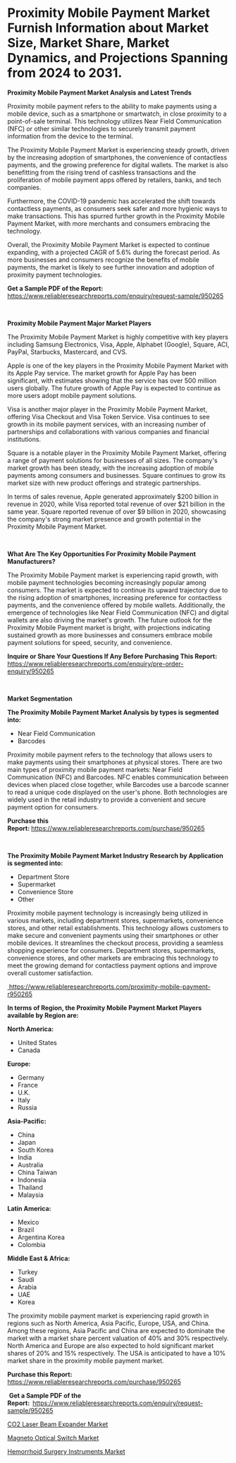 <p><h1>Proximity Mobile Payment Market Furnish Information about Market Size, Market Share, Market Dynamics, and Projections Spanning from 2024 to 2031.</h1></p><p><strong>Proximity Mobile Payment Market Analysis and Latest Trends</strong></p>
<p><p>Proximity mobile payment refers to the ability to make payments using a mobile device, such as a smartphone or smartwatch, in close proximity to a point-of-sale terminal. This technology utilizes Near Field Communication (NFC) or other similar technologies to securely transmit payment information from the device to the terminal.</p><p>The Proximity Mobile Payment Market is experiencing steady growth, driven by the increasing adoption of smartphones, the convenience of contactless payments, and the growing preference for digital wallets. The market is also benefitting from the rising trend of cashless transactions and the proliferation of mobile payment apps offered by retailers, banks, and tech companies.</p><p>Furthermore, the COVID-19 pandemic has accelerated the shift towards contactless payments, as consumers seek safer and more hygienic ways to make transactions. This has spurred further growth in the Proximity Mobile Payment Market, with more merchants and consumers embracing the technology.</p><p>Overall, the Proximity Mobile Payment Market is expected to continue expanding, with a projected CAGR of 5.6% during the forecast period. As more businesses and consumers recognize the benefits of mobile payments, the market is likely to see further innovation and adoption of proximity payment technologies.</p></p>
<p><strong>Get a Sample PDF of the Report:&nbsp;</strong> <a href="https://www.reliableresearchreports.com/enquiry/request-sample/950265">https://www.reliableresearchreports.com/enquiry/request-sample/950265</a></p>
<p>&nbsp;</p>
<p><strong>Proximity Mobile Payment Major Market Players</strong></p>
<p><p>The Proximity Mobile Payment Market is highly competitive with key players including Samsung Electronics, Visa, Apple, Alphabet (Google), Square, ACI, PayPal, Starbucks, Mastercard, and CVS. </p><p>Apple is one of the key players in the Proximity Mobile Payment Market with its Apple Pay service. The market growth for Apple Pay has been significant, with estimates showing that the service has over 500 million users globally. The future growth of Apple Pay is expected to continue as more users adopt mobile payment solutions.</p><p>Visa is another major player in the Proximity Mobile Payment Market, offering Visa Checkout and Visa Token Service. Visa continues to see growth in its mobile payment services, with an increasing number of partnerships and collaborations with various companies and financial institutions.</p><p>Square is a notable player in the Proximity Mobile Payment Market, offering a range of payment solutions for businesses of all sizes. The company's market growth has been steady, with the increasing adoption of mobile payments among consumers and businesses. Square continues to grow its market size with new product offerings and strategic partnerships.</p><p>In terms of sales revenue, Apple generated approximately $200 billion in revenue in 2020, while Visa reported total revenue of over $21 billion in the same year. Square reported revenue of over $9 billion in 2020, showcasing the company's strong market presence and growth potential in the Proximity Mobile Payment Market.</p></p>
<p>&nbsp;</p>
<p><strong>What Are The Key Opportunities For Proximity Mobile Payment Manufacturers?</strong></p>
<p><p>The Proximity Mobile Payment market is experiencing rapid growth, with mobile payment technologies becoming increasingly popular among consumers. The market is expected to continue its upward trajectory due to the rising adoption of smartphones, increasing preference for contactless payments, and the convenience offered by mobile wallets. Additionally, the emergence of technologies like Near Field Communication (NFC) and digital wallets are also driving the market's growth. The future outlook for the Proximity Mobile Payment market is bright, with projections indicating sustained growth as more businesses and consumers embrace mobile payment solutions for speed, security, and convenience.</p></p>
<p><strong>Inquire or Share Your Questions If Any Before Purchasing This Report:</strong> <a href="https://www.reliableresearchreports.com/enquiry/pre-order-enquiry/950265">https://www.reliableresearchreports.com/enquiry/pre-order-enquiry/950265</a></p>
<p>&nbsp;</p>
<p><strong>Market Segmentation</strong></p>
<p><strong>The Proximity Mobile Payment Market Analysis by types is segmented into:</strong></p>
<p><ul><li>Near Field Communication</li><li>Barcodes</li></ul></p>
<p><p>Proximity mobile payment refers to the technology that allows users to make payments using their smartphones at physical stores. There are two main types of proximity mobile payment markets: Near Field Communication (NFC) and Barcodes. NFC enables communication between devices when placed close together, while Barcodes use a barcode scanner to read a unique code displayed on the user's phone. Both technologies are widely used in the retail industry to provide a convenient and secure payment option for consumers.</p></p>
<p><strong>Purchase this Report:&nbsp;</strong><a href="https://www.reliableresearchreports.com/purchase/950265">https://www.reliableresearchreports.com/purchase/950265</a></p>
<p>&nbsp;</p>
<p><strong>The Proximity Mobile Payment Market Industry Research by Application is segmented into:</strong></p>
<p><ul><li>Department Store</li><li>Supermarket</li><li>Convenience Store</li><li>Other</li></ul></p>
<p><p>Proximity mobile payment technology is increasingly being utilized in various markets, including department stores, supermarkets, convenience stores, and other retail establishments. This technology allows customers to make secure and convenient payments using their smartphones or other mobile devices. It streamlines the checkout process, providing a seamless shopping experience for consumers. Department stores, supermarkets, convenience stores, and other markets are embracing this technology to meet the growing demand for contactless payment options and improve overall customer satisfaction.</p></p>
<p><a href="https://www.reliableresearchreports.com/proximity-mobile-payment-r950265">&nbsp;https://www.reliableresearchreports.com/proximity-mobile-payment-r950265</a></p>
<p><strong>In terms of Region, the Proximity Mobile Payment Market Players available by Region are:</strong></p>
<p>
    <p> <strong> North America: </strong>
        <ul>
            <li>United States</li>
            <li>Canada</li>
        </ul>
        </p> 
    <p> <strong> Europe: </strong>
        <ul>
            <li>Germany</li>
            <li>France</li>
            <li>U.K.</li>
            <li>Italy</li>
            <li>Russia</li>
        </ul>
        </p> 
    <p> <strong> Asia-Pacific: </strong>
        <ul>
            <li>China</li>
            <li>Japan</li>
            <li>South Korea</li>
            <li>India</li>
            <li>Australia</li>
            <li>China Taiwan</li>
            <li>Indonesia</li>
            <li>Thailand</li>
            <li>Malaysia</li>
        </ul>
        </p> 
    <p> <strong> Latin America: </strong>
        <ul>
            <li>Mexico</li>
            <li>Brazil</li>
            <li>Argentina Korea</li>
            <li>Colombia</li>
        </ul>
        </p> 
    <p> <strong> Middle East & Africa: </strong>
        <ul>
            <li>Turkey</li>
            <li>Saudi</li>
            <li>Arabia</li>
            <li>UAE</li>
            <li>Korea</li>
        </ul>
    </p>
    </p>
<p><p>The proximity mobile payment market is experiencing rapid growth in regions such as North America, Asia Pacific, Europe, USA, and China. Among these regions, Asia Pacific and China are expected to dominate the market with a market share percent valuation of 40% and 30% respectively. North America and Europe are also expected to hold significant market shares of 20% and 15% respectively. The USA is anticipated to have a 10% market share in the proximity mobile payment market.</p></p>
<p><strong>Purchase this Report: </strong><a href="https://www.reliableresearchreports.com/purchase/950265">https://www.reliableresearchreports.com/purchase/950265</a></p>
<p>&nbsp;<strong>Get a Sample PDF of the Report:&nbsp;&nbsp;</strong><a href="https://www.reliableresearchreports.com/enquiry/request-sample/950265">https://www.reliableresearchreports.com/enquiry/request-sample/950265</a></p>
<p><strong></strong></p>
<p><p><a href="https://www.linkedin.com/pulse/co2-laser-beam-expander-market-exploring-share-trends-future-kvv2e">CO2 Laser Beam Expander Market</a></p><p><a href="https://www.linkedin.com/pulse/magneto-optical-switch-market-size-outlook-forecast-2024-2031-myxoc?trackingId=kALU5CGDoRL5ikAbIhDJ9A%3D%3D">Magneto Optical Switch Market</a></p><p><a href="https://www.linkedin.com/pulse/hemorrhoid-surgery-instruments-market-trends-forecast-competitive-zsjpe">Hemorrhoid Surgery Instruments Market</a></p></p>